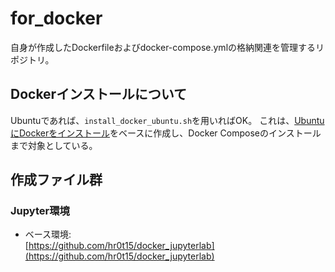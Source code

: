 # for_docker

自身が作成したDockerfileおよびdocker-compose.ymlの格納関連を管理するリポジトリ。

## Dockerインストールについて

Ubuntuであれば、`install_docker_ubuntu.sh`を用いればOK。
これは、[UbuntuにDockerをインストール](https://zenn.dev/hr0t15/articles/91f472b324e42c)をベースに作成し、Docker Composeのインストールまで対象としている。


## 作成ファイル群

### Jupyter環境

* ベース環境:  
  [https://github.com/hr0t15/docker_jupyterlab](https://github.com/hr0t15/docker_jupyterlab)
